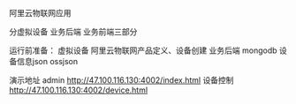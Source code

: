 阿里云物联网应用

分虚拟设备 业务后端 业务前端三部分

运行前准备：
  虚拟设备
    阿里云物联网产品定义、设备创建
  业务后端
    mongodb
    设备信息json
    ossjson
    
演示地址 admin http://47.100.116.130:4002/index.html 设备控制 http://47.100.116.130:4002/device.html
